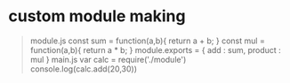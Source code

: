 # custom module making 
  > module.js 
  const sum = function(a,b){
    return a + b;
  }
  const mul = function(a,b){
      return a * b;
  }
  module.exports = {
      add : sum,
      product : mul
  }
  > main.js
  var calc = require('./module')
  console.log(calc.add(20,30))
  
